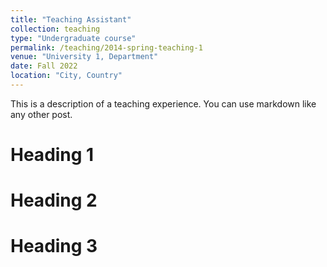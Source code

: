 ```yaml
---
title: "Teaching Assistant"
collection: teaching
type: "Undergraduate course"
permalink: /teaching/2014-spring-teaching-1
venue: "University 1, Department"
date: Fall 2022
location: "City, Country"
---
```


This is a description of a teaching experience. You can use markdown like any other post.

Heading 1
======

Heading 2
======

Heading 3
======
